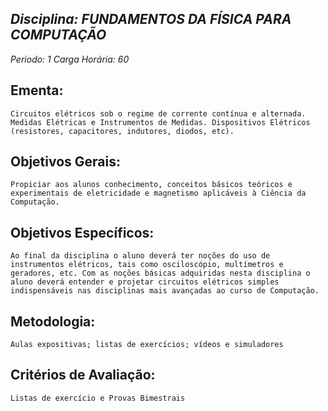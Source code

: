 ## *Disciplina: _FUNDAMENTOS DA FÍSICA PARA COMPUTAÇÃO_*
*Periodo: _1_*
*Carga Horária: _60_*
 
## Ementa:
    Circuitos elétricos sob o regime de corrente contínua e alternada. Medidas Elétricas e Instrumentos de Medidas. Dispositivos Elétricos (resistores, capacitores, indutores, diodos, etc).
 
## Objetivos Gerais:
    Propiciar aos alunos conhecimento, conceitos básicos teóricos e experimentais de eletricidade e magnetismo aplicáveis à Ciência da Computação.
 
## Objetivos Específicos:
    Ao final da disciplina o aluno deverá ter noções do uso de instrumentos elétricos, tais como osciloscópio, multímetros e geradores, etc. Com as noções básicas adquiridas nesta disciplina o aluno deverá entender e projetar circuitos elétricos simples indispensáveis nas disciplinas mais avançadas ao curso de Computação.
 
## Metodologia:
    Aulas expositivas; listas de exercícios; vídeos e simuladores
 
## Critérios de Avaliação:
    Listas de exercício e Provas Bimestrais